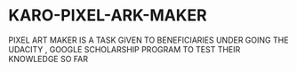# KARO-PIXEL-ARK-MAKER
PIXEL ART MAKER IS A TASK GIVEN TO BENEFICIARIES UNDER GOING THE UDACITY , GOOGLE SCHOLARSHIP PROGRAM TO TEST THEIR KNOWLEDGE SO FAR

